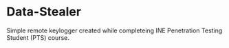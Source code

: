 # Data-Stealer

Simple remote keylogger created while completeing INE Penetration Testing Student (PTS) course.

